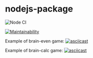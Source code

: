 # nodejs-package

![Node CI](https://github.com/Ozmeks/backend-brain-games/workflows/Node%20CI/badge.svg)

[![Maintainability](https://api.codeclimate.com/v1/badges/dfc50c2d88cd46d069c1/maintainability)](https://codeclimate.com/github/Ozmeks/backend-brain-games/maintainability)

Example of brain-even game:
[![asciicast](https://asciinema.org/a/333433.svg)](https://asciinema.org/a/333433)

Example of brain-calc game:
[![asciicast](https://asciinema.org/a/333431.svg)](https://asciinema.org/a/333431)